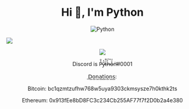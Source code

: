 <h1 align="center">Hi 👋, I'm Python</h1>
<p align="center"> <img src="https://komarev.com/ghpvc/?username=Python-22" alt="Python" /> </p>

<p align="left"><img align="center" src="https://github-readme-stats.vercel.app/api?username=Python-22&show_icons=true&icon_color=805AD5&text_color=666666&bg_color=ffffff00&hide_title=true&include_all_commits=true&count_private=true&hide_border=false&hide=contribs)"></p>

<p align="center"><img align="center" src="https://github-readme-stats.vercel.app/api/top-langs/?username=Python-22&show_icons=true&icon_color=805AD5&text_color=666666&bg_color=ffffff00&hide_title=true&include_all_commits=true&count_private=true&hide_border=false&hide=contribs)"></p>

<p align="center"> Discord is P̵̉̐y̷͂̔ẗ̶́͊h̶̓͠o̶̊̈́ṅ̵̛#0001 </p>
<p align="center"> ̲𝖣̲𝗈̲𝗇̲𝖺̲𝗍̲𝗂̲𝗈̲𝗇̲𝗌̲:</p>
<p align="center"> Bitcoin: bc1qzmtzufhw768w5uya9303ckmsysze7h0kthk2ts </p>
<p align="center"> Ethereum: 0x913fEe8bD8FC3c234Cb255AF77f7f2D0b2a4e380 </p>
